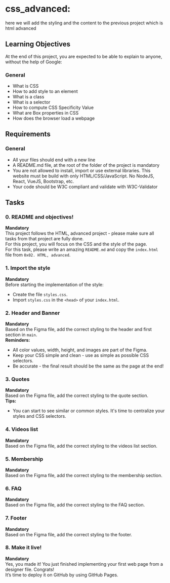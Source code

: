 # css_advanced:

here we will add the styling and the content to the previous project which is html advanced

## Learning Objectives

At the end of this project, you are expected to be able to explain to anyone, without the help of Google:

### General

- What is CSS
- How to add style to an element
- What is a class
- What is a selector
- How to compute CSS Specificity Value
- What are Box properties in CSS
- How does the browser load a webpage

## Requirements

### General

- All your files should end with a new line
- A README.md file, at the root of the folder of the project is mandatory
- You are not allowed to install, import or use external libraries. This website must be build with only HTML/CSS/JavaScript. No NodeJS, React, VueJS, Bootstrap, etc.
- Your code should be W3C compliant and validate with W3C-Validator

## Tasks

### 0. README and objectives!

**Mandatory**  
This project follows the HTML, advanced project - please make sure all tasks from that project are fully done.  
For this project, you will focus on the CSS and the style of the page.  
For this task, please write an amazing `README.md` and copy the `index.html` file from `0x02. HTML, advanced`.

### 1. Import the style

**Mandatory**  
Before starting the implementation of the style:

- Create the file `styles.css`.
- Import `styles.css` in the `<head>` of your `index.html`.

### 2. Header and Banner

**Mandatory**  
Based on the Figma file, add the correct styling to the header and first section in `main`.  
**Reminders:**

- All color values, width, height, and images are part of the Figma.
- Keep your CSS simple and clean - use as simple as possible CSS selectors.
- Be accurate - the final result should be the same as the page at the end!

### 3. Quotes

**Mandatory**  
Based on the Figma file, add the correct styling to the quote section.  
**Tips:**

- You can start to see similar or common styles. It's time to centralize your styles and CSS selectors.

### 4. Videos list

**Mandatory**  
Based on the Figma file, add the correct styling to the videos list section.

### 5. Membership

**Mandatory**  
Based on the Figma file, add the correct styling to the membership section.

### 6. FAQ

**Mandatory**  
Based on the Figma file, add the correct styling to the FAQ section.

### 7. Footer

**Mandatory**  
Based on the Figma file, add the correct styling to the footer.

### 8. Make it live!

**Mandatory**  
Yes, you made it! You just finished implementing your first web page from a designer file. Congrats!  
It’s time to deploy it on GitHub by using GitHub Pages.
